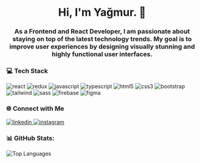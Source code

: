 <h1 align="center">Hi, I'm Yağmur. 💫</h1>
<h3 align="center">As a Frontend and React Developer, I am passionate about staying on top of the latest technology trends. My goal is to improve user experiences by designing visually stunning and highly functional user interfaces.</h3>

<h3 align="left">💻 Tech Stack</h3>
<p align="left">
  <img src="https://img.shields.io/badge/react-%23282c34.svg?style=for-the-badge&logo=react&logoColor=61DAFB" alt="react" />
  <img src="https://img.shields.io/badge/redux-%23593d88.svg?style=for-the-badge&logo=redux&logoColor=white" alt="redux" />
  <img src="https://img.shields.io/badge/javascript-%23F7DF1C.svg?style=for-the-badge&logo=javascript&logoColor=black" alt="javascript" />
  <img src="https://img.shields.io/badge/typescript-%232B82F0.svg?style=for-the-badge&logo=typescript&logoColor=white" alt="typescript" />
  <img src="https://img.shields.io/badge/html5-%23E34F26.svg?style=for-the-badge&logo=html5&logoColor=white" alt="html5" />
  <img src="https://img.shields.io/badge/css3-%231572B6.svg?style=for-the-badge&logo=css3&logoColor=white" alt="css3" />
  <img src="https://img.shields.io/badge/bootstrap-%236c757d.svg?style=for-the-badge&logo=bootstrap&logoColor=white" alt="bootstrap" />
  <img src="https://img.shields.io/badge/tailwindcss-%2338B2AC.svg?style=for-the-badge&logo=tailwind-css&logoColor=white" alt="tailwind" />
  <img src="https://img.shields.io/badge/sass-%23CC6699.svg?style=for-the-badge&logo=sass&logoColor=white" alt="sass" />
  <img src="https://img.shields.io/badge/firebase-%23FFCA28.svg?style=for-the-badge&logo=firebase&logoColor=black" alt="firebase" />
  <img src="https://img.shields.io/badge/figma-%23F24E1E.svg?style=for-the-badge&logo=figma&logoColor=white" alt="figma" />
</p>

<h3 align="left">🌐 Connect with Me</h3>
<p align="left">
  <a href="https://linkedin.com/in/yağmur-akbulut/" target="_blank" rel="noopener noreferrer">
    <img src="https://img.shields.io/badge/LinkedIn-%230077B5.svg?style=for-the-badge&logo=linkedin&logoColor=white" alt="linkedin" />
  </a>
  <a href="https://www.instagram.com/akbuluttyagmurr/" target="_blank" rel="noopener noreferrer">
    <img src="https://img.shields.io/badge/Instagram-%23E4405F.svg?style=for-the-badge&logo=instagram&logoColor=white" alt="instagram" />
  </a>
</p>

<h3 align="left">📊 GitHub Stats:</h3>
<p align="left">
  <img src="https://github-readme-stats.vercel.app/api/top-langs/?username=YagmurAkbulutt&layout=compact&theme=gotham&hide_border=true" alt="Top Languages" />
</p>


